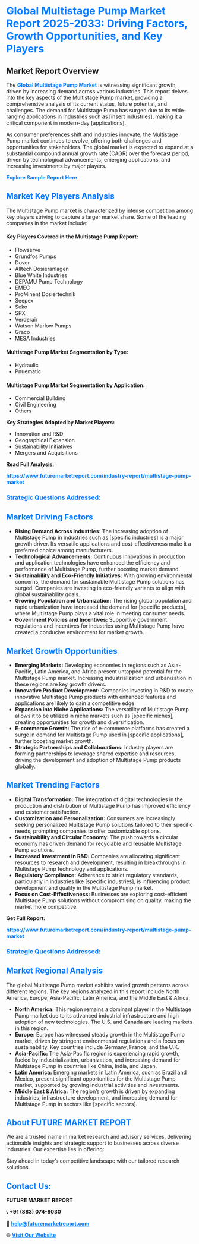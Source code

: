 <h1 style="color: #007BFF;">Global Multistage Pump Market Report 2025-2033: Driving Factors, Growth Opportunities, and Key Players</h1>

<section id="overview">
<h2>Market Report Overview</h2>
<p>The <a href="https://www.futuremarketreport.com/industry-report/multistage-pump-market" style="color: #007BFF; text-decoration: none;"><strong>Global Multistage Pump Market</strong></a> is witnessing significant growth, driven by increasing demand across various industries. This report delves into the key aspects of the Multistage Pump market, providing a comprehensive analysis of its current status, future potential, and challenges. The demand for Multistage Pump has surged due to its wide-ranging applications in industries such as [insert industries], making it a critical component in modern-day [applications].</p>
<p>As consumer preferences shift and industries innovate, the Multistage Pump market continues to evolve, offering both challenges and opportunities for stakeholders. The global market is expected to expand at a substantial compound annual growth rate (CAGR) over the forecast period, driven by technological advancements, emerging applications, and increasing investments by major players.</p>
</section>

<section id="overview">
<p><a href="https://www.futuremarketreport.com/request-sample/reportId=37378" style="color: #007BFF; text-decoration: none;"><strong>Explore Sample Report Here</strong></a></p>
</section>

<section id="key-players">
<h2 style="color: #007BFF;">Market Key Players Analysis</h2>
<p>The Multistage Pump market is characterized by intense competition among key players striving to capture a larger market share. Some of the leading companies in the market include:</p>
<h4>Key Players Covered in the Multistage Pump Report:</h4>
<ul><li>Flowserve</li><li>Grundfos Pumps</li><li>Dover</li><li>Alltech Dosieranlagen</li><li>Blue White Industries</li><li>DEPAMU Pump Technology</li><li>EMEC</li><li>ProMinent Dosiertechnik</li><li>Seepex</li><li>Seko</li><li>SPX</li><li>Verderair</li><li>Watson Marlow Pumps</li><li>Graco</li><li>MESA Industries</li></ul>
<h4>Multistage Pump Market Segmentation by Type:</h4>
<ul><li>Hydraulic</li><li>Pnuematic</li></ul>

<h4>Multistage Pump Market Segmentation by Application:</h4>
<ul><li>Commercial Building</li><li>Civil Engineering</li><li>Others</li></ul>
<p><strong>Key Strategies Adopted by Market Players:</strong></p>
<ul>
<li>Innovation and R&D</li>
<li>Geographical Expansion</li>
<li>Sustainability Initiatives</li>
<li>Mergers and Acquisitions</li>
</ul>
</section>

<section>
<p><strong>Read Full Analysis: </strong></p><a href="https://www.futuremarketreport.com/industry-report/multistage-pump-market" style="color: #007BFF; text-decoration: none;"><strong>https://www.futuremarketreport.com/industry-report/multistage-pump-market</strong></a>
<h3 style="color: #007BFF;">Strategic Questions Addressed:</h3>
</section>

<section id="driving-factors">
<h2 style="color: #007BFF;">Market Driving Factors</h2>
<ul>
<li><strong>Rising Demand Across Industries:</strong> The increasing adoption of Multistage Pump in industries such as [specific industries] is a major growth driver. Its versatile applications and cost-effectiveness make it a preferred choice among manufacturers.</li>
<li><strong>Technological Advancements:</strong> Continuous innovations in production and application technologies have enhanced the efficiency and performance of Multistage Pump, further boosting market demand.</li>
<li><strong>Sustainability and Eco-Friendly Initiatives:</strong> With growing environmental concerns, the demand for sustainable Multistage Pump solutions has surged. Companies are investing in eco-friendly variants to align with global sustainability goals.</li>
<li><strong>Growing Population and Urbanization:</strong> The rising global population and rapid urbanization have increased the demand for [specific products], where Multistage Pump plays a vital role in meeting consumer needs.</li>
<li><strong>Government Policies and Incentives:</strong> Supportive government regulations and incentives for industries using Multistage Pump have created a conducive environment for market growth.</li>
</ul>
</section>

<section id="growth-opportunities">
<h2 style="color: #007BFF;">Market Growth Opportunities</h2>
<ul>
<li><strong>Emerging Markets:</strong> Developing economies in regions such as Asia-Pacific, Latin America, and Africa present untapped potential for the Multistage Pump market. Increasing industrialization and urbanization in these regions are key growth drivers.</li>
<li><strong>Innovative Product Development:</strong> Companies investing in R&D to create innovative Multistage Pump products with enhanced features and applications are likely to gain a competitive edge.</li>
<li><strong>Expansion into Niche Applications:</strong> The versatility of Multistage Pump allows it to be utilized in niche markets such as [specific niches], creating opportunities for growth and diversification.</li>
<li><strong>E-commerce Growth:</strong> The rise of e-commerce platforms has created a surge in demand for Multistage Pump used in [specific applications], further boosting market growth.</li>
<li><strong>Strategic Partnerships and Collaborations:</strong> Industry players are forming partnerships to leverage shared expertise and resources, driving the development and adoption of Multistage Pump products globally.</li>
</ul>
</section>

<section id="trending-factors">
<h2 style="color: #007BFF;">Market Trending Factors</h2>
<ul>
<li><strong>Digital Transformation:</strong> The integration of digital technologies in the production and distribution of Multistage Pump has improved efficiency and customer satisfaction.</li>
<li><strong>Customization and Personalization:</strong> Consumers are increasingly seeking personalized Multistage Pump solutions tailored to their specific needs, prompting companies to offer customizable options.</li>
<li><strong>Sustainability and Circular Economy:</strong> The push towards a circular economy has driven demand for recyclable and reusable Multistage Pump solutions.</li>
<li><strong>Increased Investment in R&D:</strong> Companies are allocating significant resources to research and development, resulting in breakthroughs in Multistage Pump technology and applications.</li>
<li><strong>Regulatory Compliance:</strong> Adherence to strict regulatory standards, particularly in industries like [specific industries], is influencing product development and quality in the Multistage Pump market.</li>
<li><strong>Focus on Cost-Effectiveness:</strong> Businesses are exploring cost-efficient Multistage Pump solutions without compromising on quality, making the market more competitive.</li>
</ul>
</section>

<section>
<p><strong>Get Full Report: </strong></p><a href="https://www.futuremarketreport.com/industry-report/multistage-pump-market" style="color: #007BFF; text-decoration: none;"><strong>https://www.futuremarketreport.com/industry-report/multistage-pump-market</strong></a>
<h3 style="color: #007BFF;">Strategic Questions Addressed:</h3>
</section>


<section id="regional-analysis">
<h2 style="color: #007BFF;">Market Regional Analysis</h2>
<p>The global Multistage Pump market exhibits varied growth patterns across different regions. The key regions analyzed in this report include North America, Europe, Asia-Pacific, Latin America, and the Middle East & Africa:</p>
<ul>
<li><strong>North America:</strong> This region remains a dominant player in the Multistage Pump market due to its advanced industrial infrastructure and high adoption of new technologies. The U.S. and Canada are leading markets in this region.</li>
<li><strong>Europe:</strong> Europe has witnessed steady growth in the Multistage Pump market, driven by stringent environmental regulations and a focus on sustainability. Key countries include Germany, France, and the U.K.</li>
<li><strong>Asia-Pacific:</strong> The Asia-Pacific region is experiencing rapid growth, fueled by industrialization, urbanization, and increasing demand for Multistage Pump in countries like China, India, and Japan.</li>
<li><strong>Latin America:</strong> Emerging markets in Latin America, such as Brazil and Mexico, present significant opportunities for the Multistage Pump market, supported by growing industrial activities and investments.</li>
<li><strong>Middle East & Africa:</strong> The region’s growth is driven by expanding industries, infrastructure development, and increasing demand for Multistage Pump in sectors like [specific sectors].</li>
</ul>
</section>

<footer>
<h2 style="color: #007BFF;">About FUTURE MARKET REPORT</h2>
<p>We are a trusted name in market research and advisory services, delivering actionable insights and strategic support to businesses across diverse industries. Our expertise lies in offering:</p>

<p>Stay ahead in today’s competitive landscape with our tailored research solutions.</p>

<h2 style="color: #007BFF;">Contact Us:</h2>
<p><strong>FUTURE MARKET REPORT</strong></p>
<p>📞 <strong>+91 (883) 074-8030</strong></p>
<p>📧 <strong><a href="mailto:help@futuremarketreport.com" style="color: #007BFF;">help@futuremarketreport.com</a></strong></p>
<p>🌐 <strong><a href="https://www.futuremarketreport.com/" style="color: #007BFF;">Visit Our Website</a></strong></p>
</footer>